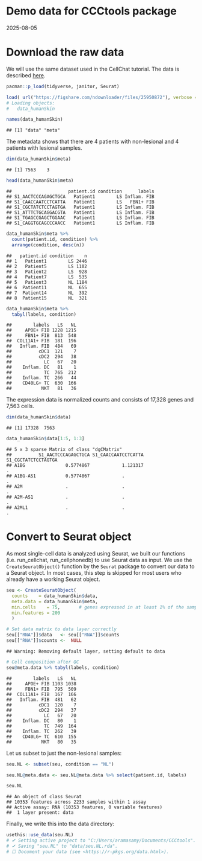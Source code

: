 Demo data for CCCtools package
================
2025-08-05

# Download the raw data

We will use the same dataset used in the CellChat tutorial. The data is
described [here](https://doi.org/10.6084/m9.figshare.13520015.v1).

``` r
pacman::p_load(tidyverse, janitor, Seurat)

load( url("https://figshare.com/ndownloader/files/25950872"), verbose = TRUE )
# Loading objects:
#   data_humanSkin
```

``` r
names(data_humanSkin)
```

    ## [1] "data" "meta"

The metadata shows that there are 4 patients with non-lesional and 4
patients with lesional samples.

``` r
dim(data_humanSkin$meta)
```

    ## [1] 7563    3

``` r
head(data_humanSkin$meta)
```

    ##                     patient.id condition      labels
    ## S1_AACTCCCAGAGCTGCA   Patient1        LS Inflam. FIB
    ## S1_CAACCAATCCTCATTA   Patient1        LS   FBN1+ FIB
    ## S1_CGCTATCTCCTAGTGA   Patient1        LS Inflam. FIB
    ## S1_ATTTCTGCAGGACGTA   Patient1        LS Inflam. FIB
    ## S1_TGAGCCGAGCTGGAAC   Patient1        LS Inflam. FIB
    ## S1_CAGGTGCAGCCCAACC   Patient1        LS Inflam. FIB

``` r
data_humanSkin$meta %>% 
  count(patient.id, condition) %>% 
  arrange(condition, desc(n))
```

    ##   patient.id condition    n
    ## 1   Patient1        LS 2446
    ## 2   Patient5        LS 1102
    ## 3   Patient2        LS  928
    ## 4   Patient7        LS  535
    ## 5   Patient3        NL 1184
    ## 6  Patient11        NL  655
    ## 7  Patient14        NL  392
    ## 8  Patient15        NL  321

``` r
data_humanSkin$meta %>% 
  tabyl(labels, condition)
```

    ##        labels   LS   NL
    ##     APOE+ FIB 1228 1215
    ##     FBN1+ FIB  813  548
    ##  COL11A1+ FIB  181  196
    ##   Inflam. FIB  484   69
    ##          cDC1  121    7
    ##          cDC2  294   38
    ##            LC   67   20
    ##    Inflam. DC   81    1
    ##            TC  765  212
    ##    Inflam. TC  266   44
    ##    CD40LG+ TC  630  166
    ##           NKT   81   36

The expression data is normalized counts and consists of 17,328 genes
and 7,563 cells.

``` r
dim(data_humanSkin$data)
```

    ## [1] 17328  7563

``` r
data_humanSkin$data[1:5, 1:3]
```

    ## 5 x 3 sparse Matrix of class "dgCMatrix"
    ##          S1_AACTCCCAGAGCTGCA S1_CAACCAATCCTCATTA S1_CGCTATCTCCTAGTGA
    ## A1BG               0.5774867            1.121317                   .
    ## A1BG-AS1           0.5774867            .                          .
    ## A2M                .                    .                          .
    ## A2M-AS1            .                    .                          .
    ## A2ML1              .                    .                          .

# Convert to Seurat object

As most single-cell data is analyzed using Seurat, we built our
functions (i.e. run_cellchat, run_cellphonedb) to use Seurat data as
input. We use the `CreateSeuratObject()` function by the `Seurat`
package to convert our data to a Seurat object. In most cases, this step
is skipped for most users who already have a working Seurat object.

``` r
seu <- CreateSeuratObject(
  counts    = data_humanSkin$data, 
  meta.data = data_humanSkin$meta,
  min.cells    = 75,       # genes expressed in at least 1% of the samples
  min.features = 200
  )

# Set data matrix to data layer correctly
seu[["RNA"]]$data   <- seu[["RNA"]]$counts 
seu[["RNA"]]$counts <-  NULL
```

    ## Warning: Removing default layer, setting default to data

``` r
# Cell composition after QC
seu@meta.data %>% tabyl(labels, condition)
```

    ##        labels   LS   NL
    ##     APOE+ FIB 1103 1038
    ##     FBN1+ FIB  795  509
    ##  COL11A1+ FIB  167  166
    ##   Inflam. FIB  481   62
    ##          cDC1  120    7
    ##          cDC2  294   37
    ##            LC   67   20
    ##    Inflam. DC   80    1
    ##            TC  749  164
    ##    Inflam. TC  262   39
    ##    CD40LG+ TC  610  155
    ##           NKT   80   35

Let us subset to just the non-lesional samples:

``` r
seu.NL <- subset(seu, condition == "NL")

seu.NL@meta.data <- seu.NL@meta.data %>% select(patient.id, labels)

seu.NL
```

    ## An object of class Seurat 
    ## 10353 features across 2233 samples within 1 assay 
    ## Active assay: RNA (10353 features, 0 variable features)
    ##  1 layer present: data

Finally, we write this into the data directory:

``` r
usethis::use_data(seu.NL)
# ✔ Setting active project to "C:/Users/aramasamy/Documents/CCCtools".
# ✔ Saving "seu.NL" to "data/seu.NL.rda".
# ☐ Document your data (see <https://r-pkgs.org/data.html>).
```
